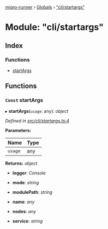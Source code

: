[miqro-runner](../README.md) › [Globals](../globals.md) › ["cli/startargs"](_cli_startargs_.md)

# Module: "cli/startargs"

## Index

### Functions

* [startArgs](_cli_startargs_.md#const-startargs)

## Functions

### `Const` startArgs

▸ **startArgs**(`usage`: any): *object*

*Defined in [src/cli/startargs.ts:4](https://github.com/claukers/miqro-runner/blob/0ec0b40/src/cli/startargs.ts#L4)*

**Parameters:**

Name | Type |
------ | ------ |
`usage` | any |

**Returns:** *object*

* **logger**: *Console*

* **mode**: *string*

* **modulePath**: *string*

* **name**: *any*

* **nodes**: *any*

* **service**: *string*
